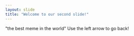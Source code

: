 ```yaml
---
layout: slide
title: "Welcome to our second slide!"
---
```

"the best meme in the world"
Use the left arrow to go back!
